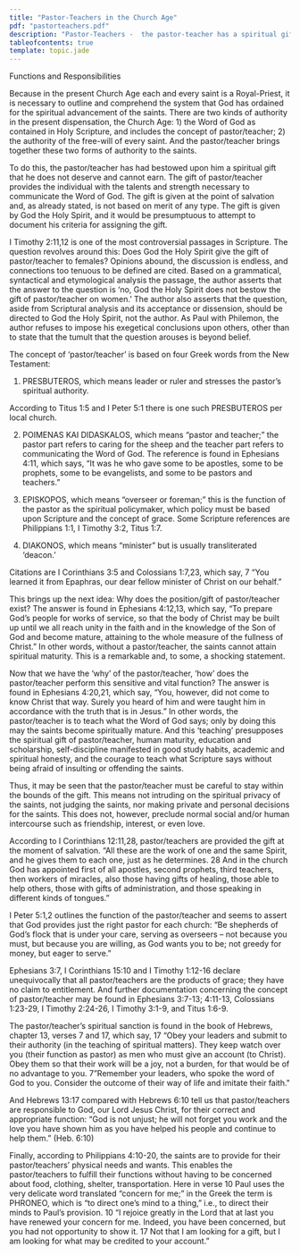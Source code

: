 ```yaml
---
title: "Pastor-Teachers in the Church Age"
pdf: "pastorteachers.pdf"
description: "Pastor-Teachers -  the pastor-teacher has a spiritual gift that he does not deserve and cannot earn."
tableofcontents: true
template: topic.jade
---
```


Functions and Responsibilities

Because in the present Church Age each and every saint is a
Royal-Priest, it is necessary to outline and comprehend the system that
God has ordained for the spiritual advancement of the saints. There are
two kinds of authority in the present dispensation, the Church Age: 1)
the Word of God as contained in Holy Scripture, and includes the concept
of pastor/teacher; 2) the authority of the free-will of every saint. And
the pastor/teacher brings together these two forms of authority to the
saints.

To do this, the pastor/teacher has had bestowed upon him a spiritual
gift that he does not deserve and cannot earn. The gift of
pastor/teacher provides the individual with the talents and strength
necessary to communicate the Word of God. The gift is given at the point
of salvation and, as already stated, is not based on merit of any type.
The gift is given by God the Holy Spirit, and it would be presumptuous
to attempt to document his criteria for assigning the gift.

I Timothy 2:11,12 is one of the most controversial passages in
Scripture. The question revolves around this: Does God the Holy Spirit
give the gift of pastor/teacher to females? Opinions abound, the
discussion is endless, and connections too tenuous to be defined are
cited. Based on a grammatical, syntactical and etymological analysis the
passage, the author asserts that the answer to the question is ‘no, God
the Holy Spirit does not bestow the gift of pastor/teacher on women.’
The author also asserts that the question, aside from Scriptural
analysis and its acceptance or dissension, should be directed to God the
Holy Spirit, not the author. As Paul with Philemon, the author refuses
to impose his exegetical conclusions upon others, other than to state
that the tumult that the question arouses is beyond belief.

The concept of ‘pastor/teacher’ is based on four Greek words from the
New Testament:

1. PRESBUTEROS, which means leader or ruler and stresses the pastor’s
spiritual authority.

According to Titus 1:5 and I Peter 5:1 there is one such PRESBUTEROS per
local church.

2. POIMENAS KAI DIDASKALOS, which means “pastor and teacher;” the pastor
part refers to caring for the sheep and the teacher part refers to
communicating the Word of God. The reference is found in Ephesians 4:11,
which says, “It was he who gave some to be apostles, some to be
prophets, some to be evangelists, and some to be pastors and teachers.”

3. EPISKOPOS, which means “overseer or foreman;” this is the function of
the pastor as the spiritual policymaker, which policy must be based upon
Scripture and the concept of grace. Some Scripture references are
Philippians 1:1, I Timothy 3:2, Titus 1:7.

4. DIAKONOS, which means “minister” but is usually transliterated
‘deacon.’

Citations are I Corinthians 3:5 and Colossians 1:7,23, which say, 7 “You
learned it from Epaphras, our dear fellow minister of Christ on our
behalf.”

This brings up the next idea: Why does the position/gift of
pastor/teacher exist? The answer is found in Ephesians 4:12,13, which
say, “To prepare God’s people for works of service, so that the body of
Christ may be built up until we all reach unity in the faith and in the
knowledge of the Son of God and become mature, attaining to the whole
measure of the fullness of Christ.” In other words, without a
pastor/teacher, the saints cannot attain spiritual maturity. This is a
remarkable and, to some, a shocking statement.

Now that we have the ‘why’ of the pastor/teacher, ‘how’ does the
pastor/teacher perform this sensitive and vital function? The answer is
found in Ephesians 4:20,21, which say, “You, however, did not come to
know Christ that way. Surely you heard of him and were taught him in
accordance with the truth that is in Jesus.” In other words, the
pastor/teacher is to teach what the Word of God says; only by doing this
may the saints become spiritually mature. And this ‘teaching’
presupposes the spiritual gift of pastor/teacher, human maturity,
education and scholarship, self-discipline manifested in good study
habits, academic and spiritual honesty, and the courage to teach what
Scripture says without being afraid of insulting or offending the
saints.

Thus, it may be seen that the pastor/teacher must be careful to stay
within the bounds of the gift. This means not intruding on the spiritual
privacy of the saints, not judging the saints, nor making private and
personal decisions for the saints. This does not, however, preclude
normal social and/or human intercourse such as friendship, interest, or
even love.

According to I Corinthians 12:11,28, pastor/teachers are provided the
gift at the moment of salvation. “All these are the work of one and the
same Spirit, and he gives them to each one, just as he determines. 28
And in the church God has appointed first of all apostles, second
prophets, third teachers, then workers of miracles, also those having
gifts of healing, those able to help others, those with gifts of
administration, and those speaking in different kinds of tongues.”

I Peter 5:1,2 outlines the function of the pastor/teacher and seems to
assert that God provides just the right pastor for each church: “Be
shepherds of God’s flock that is under your care, serving as overseers –
not because you must, but because you are willing, as God wants you to
be; not greedy for money, but eager to serve.”

Ephesians 3:7, I Corinthians 15:10 and I Timothy 1:12-16 declare
unequivocally that all pastor/teachers are the products of grace; they
have no claim to entitlement. And further documentation concerning the
concept of pastor/teacher may be found in Ephesians 3:7-13; 4:11-13,
Colossians 1:23-29, I Timothy 2:24-26, I Timothy 3:1-9, and Titus 1:6-9.

The pastor/teacher’s spiritual sanction is found in the book of Hebrews,
chapter 13, verses 7 and 17, which say, 17 “Obey your leaders and submit
to their authority (in the teaching of spiritual matters). They keep
watch over you (their function as pastor) as men who must give an
account (to Christ). Obey them so that their work will be a joy, not a
burden, for that would be of no advantage to you. 7”Remember your
leaders, who spoke the word of God to you. Consider the outcome of their
way of life and imitate their faith."

And Hebrews 13:17 compared with Hebrews 6:10 tell us that
pastor/teachers are responsible to God, our Lord Jesus Christ, for their
correct and appropriate function: “God is not unjust; he will not forget
you work and the love you have shown him as you have helped his people
and continue to help them.” (Heb. 6:10)

Finally, according to Philippians 4:10-20, the saints are to provide for
their pastor/teachers’ physical needs and wants. This enables the
pastor/teachers to fulfill their functions without having to be
concerned about food, clothing, shelter, transportation. Here in verse
10 Paul uses the very delicate word translated “concern for me;” in the
Greek the term is PHRONEO, which is “to direct one’s mind to a thing,”
i.e., to direct their minds to Paul’s provision. 10 “I rejoice greatly
in the Lord that at last you have renewed your concern for me. Indeed,
you have been concerned, but you had not opportunity to show it. 17 Not
that I am looking for a gift, but I am looking for what may be credited
to your account.”

